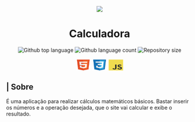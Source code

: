 <div align="center"> 
  <img src="https://media.discordapp.net/attachments/1063891503107285102/1073327145163689984/calculadora.png">
</div>

<h1 align="center">Calculadora</h1>

<div align="center">
  <img alt="Github top language" src="https://img.shields.io/github/languages/top/Ultiiy/calculadora?color=56BEB8">
  <img alt="Github language count" src="https://img.shields.io/github/languages/count/Ultiiy/calculadora?color=56BEB8">
  <img alt="Repository size" src="https://img.shields.io/github/repo-size/Ultiiy/calculadora?color=56BEB8">
</div><br>

<div align="center">
  <img title="HTML" height="30" width="40" src="https://raw.githubusercontent.com/devicons/devicon/master/icons/html5/html5-original.svg">
  <img title="CSS" height="30" width="40" src="https://raw.githubusercontent.com/devicons/devicon/master/icons/css3/css3-original.svg">
  <img title="JavaScript" height="30" width="40" src="https://raw.githubusercontent.com/devicons/devicon/master/icons/javascript/javascript-original.svg">
</div>

## | Sobre ##

<p>É uma aplicação para realizar cálculos matemáticos básicos. Bastar inserir os números e a operação desejada, que o site vai calcular e exibe o resultado.</p>

